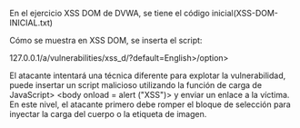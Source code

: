 En el ejercicio XSS DOM de DVWA, se tiene el código inicial(XSS-DOM-INICIAL.txt)


Cómo se muestra en XSS DOM, se inserta el script:


127.0.0.1/a/vulnerabilities/xss_d/?default=English>/option></select><body onload=alert(“XSS”)>
  
  
El atacante intentará una técnica diferente para explotar la vulnerabilidad, puede insertar un script malicioso utilizando la función de carga de JavaScript> <body onload = alert ("XSS")> y enviar un enlace a la víctima. En este nivel, el atacante primero debe romper el bloque de selección para inyectar la carga del cuerpo o la etiqueta de imagen.
  
 
